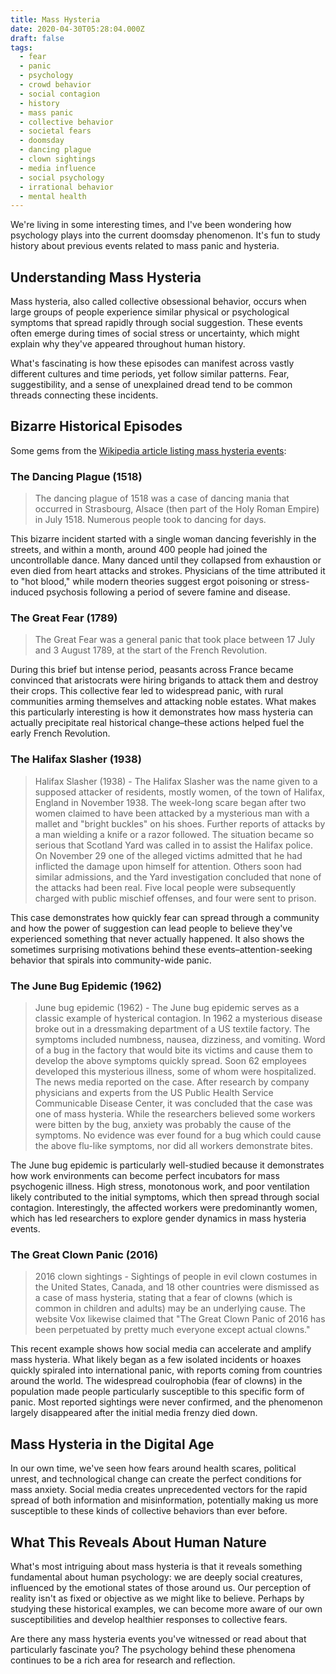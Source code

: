 ```yaml
---
title: Mass Hysteria
date: 2020-04-30T05:28:04.000Z
draft: false
tags:
  - fear
  - panic
  - psychology
  - crowd behavior
  - social contagion
  - history
  - mass panic
  - collective behavior
  - societal fears
  - doomsday
  - dancing plague
  - clown sightings
  - media influence
  - social psychology
  - irrational behavior
  - mental health
---
```


We're living in some interesting times, and I've been wondering how psychology plays into the current doomsday phenomenon. It's fun to study history about previous events related to mass panic and hysteria.

## Understanding Mass Hysteria

Mass hysteria, also called collective obsessional behavior, occurs when large groups of people experience similar physical or psychological symptoms that spread rapidly through social suggestion. These events often emerge during times of social stress or uncertainty, which might explain why they've appeared throughout human history.

What's fascinating is how these episodes can manifest across vastly different cultures and time periods, yet follow similar patterns. Fear, suggestibility, and a sense of unexplained dread tend to be common threads connecting these incidents.

## Bizarre Historical Episodes

Some gems from the [Wikipedia article listing mass hysteria events](https://en.wikipedia.org/wiki/List_of_mass_hysteria_cases):

### The Dancing Plague (1518)

> The dancing plague of 1518 was a case of dancing mania that occurred in Strasbourg, Alsace (then part of the Holy Roman Empire) in July 1518. Numerous people took to dancing for days.

This bizarre incident started with a single woman dancing feverishly in the streets, and within a month, around 400 people had joined the uncontrollable dance. Many danced until they collapsed from exhaustion or even died from heart attacks and strokes. Physicians of the time attributed it to "hot blood," while modern theories suggest ergot poisoning or stress-induced psychosis following a period of severe famine and disease.

### The Great Fear (1789)

> The Great Fear was a general panic that took place between 17 July and 3 August 1789, at the start of the French Revolution.

During this brief but intense period, peasants across France became convinced that aristocrats were hiring brigands to attack them and destroy their crops. This collective fear led to widespread panic, with rural communities arming themselves and attacking noble estates. What makes this particularly interesting is how it demonstrates how mass hysteria can actually precipitate real historical change–these actions helped fuel the early French Revolution.

### The Halifax Slasher (1938)

> Halifax Slasher (1938) - The Halifax Slasher was the name given to a supposed attacker of residents, mostly women, of the town of Halifax, England in November 1938. The week-long scare began after two women claimed to have been attacked by a mysterious man with a mallet and "bright buckles" on his shoes. Further reports of attacks by a man wielding a knife or a razor followed. The situation became so serious that Scotland Yard was called in to assist the Halifax police. On November 29 one of the alleged victims admitted that he had inflicted the damage upon himself for attention. Others soon had similar admissions, and the Yard investigation concluded that none of the attacks had been real. Five local people were subsequently charged with public mischief offenses, and four were sent to prison.

This case demonstrates how quickly fear can spread through a community and how the power of suggestion can lead people to believe they've experienced something that never actually happened. It also shows the sometimes surprising motivations behind these events–attention-seeking behavior that spirals into community-wide panic.

### The June Bug Epidemic (1962)

> June bug epidemic (1962) - The June bug epidemic serves as a classic example of hysterical contagion. In 1962 a mysterious disease broke out in a dressmaking department of a US textile factory. The symptoms included numbness, nausea, dizziness, and vomiting. Word of a bug in the factory that would bite its victims and cause them to develop the above symptoms quickly spread. Soon 62 employees developed this mysterious illness, some of whom were hospitalized. The news media reported on the case. After research by company physicians and experts from the US Public Health Service Communicable Disease Center, it was concluded that the case was one of mass hysteria. While the researchers believed some workers were bitten by the bug, anxiety was probably the cause of the symptoms. No evidence was ever found for a bug which could cause the above flu-like symptoms, nor did all workers demonstrate bites.

The June bug epidemic is particularly well-studied because it demonstrates how work environments can become perfect incubators for mass psychogenic illness. High stress, monotonous work, and poor ventilation likely contributed to the initial symptoms, which then spread through social contagion. Interestingly, the affected workers were predominantly women, which has led researchers to explore gender dynamics in mass hysteria events.

### The Great Clown Panic (2016)

> 2016 clown sightings - Sightings of people in evil clown costumes in the United States, Canada, and 18 other countries were dismissed as a case of mass hysteria, stating that a fear of clowns (which is common in children and adults) may be an underlying cause. The website Vox likewise claimed that "The Great Clown Panic of 2016 has been perpetuated by pretty much everyone except actual clowns."

This recent example shows how social media can accelerate and amplify mass hysteria. What likely began as a few isolated incidents or hoaxes quickly spiraled into international panic, with reports coming from countries around the world. The widespread coulrophobia (fear of clowns) in the population made people particularly susceptible to this specific form of panic. Most reported sightings were never confirmed, and the phenomenon largely disappeared after the initial media frenzy died down.

## Mass Hysteria in the Digital Age

In our own time, we've seen how fears around health scares, political unrest, and technological change can create the perfect conditions for mass anxiety. Social media creates unprecedented vectors for the rapid spread of both information and misinformation, potentially making us more susceptible to these kinds of collective behaviors than ever before.

## What This Reveals About Human Nature

What's most intriguing about mass hysteria is that it reveals something fundamental about human psychology: we are deeply social creatures, influenced by the emotional states of those around us. Our perception of reality isn't as fixed or objective as we might like to believe. Perhaps by studying these historical examples, we can become more aware of our own susceptibilities and develop healthier responses to collective fears.

Are there any mass hysteria events you've witnessed or read about that particularly fascinate you? The psychology behind these phenomena continues to be a rich area for research and reflection.
